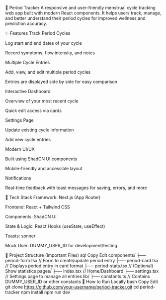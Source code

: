 🌸 Period Tracker
A responsive and user-friendly menstrual cycle tracking web app built with modern React components. It helps users track, manage, and better understand their period cycles for improved wellness and prediction accuracy.

✨ Features
Track Period Cycles

Log start and end dates of your cycle

Record symptoms, flow intensity, and notes

Multiple Cycle Entries

Add, view, and edit multiple period cycles

Entries are displayed side by side for easy comparison

Interactive Dashboard

Overview of your most recent cycle

Quick edit access via cards

Settings Page

Update existing cycle information

Add new cycle entries

Modern UI/UX

Built using ShadCN UI components

Mobile-friendly and accessible layout

Notifications

Real-time feedback with toast messages for saving, errors, and more

🧩 Tech Stack
Framework: Next.js (App Router)

Frontend: React + Tailwind CSS

Components: ShadCN UI

State & Logic: React Hooks (useState, useEffect)

Toasts: sonner

Mock User: DUMMY_USER_ID for development/testing

📁 Project Structure (Important Files)
sql
Copy
Edit
components/
  ├── period-form.tsx         // Form to create/update period entry
  ├── period-card.tsx         // Displays period entry in card format
  ├── period-stats.tsx        // (Optional) Show statistics
pages/
  ├── index.tsx               // Home/Dashboard
  ├── settings.tsx            // Settings page to manage all entries
lib/
  ├── constants.ts            // Contains DUMMY_USER_ID or other constants
🔧 How to Run Locally
bash
Copy
Edit
git clone https://github.com/your-username/period-tracker.git
cd period-tracker
npm install
npm run dev
